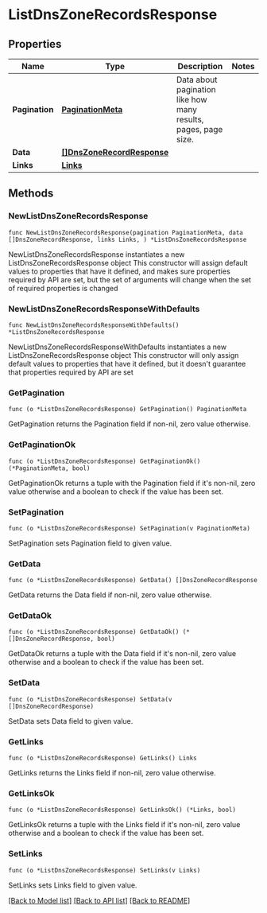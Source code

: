 # ListDnsZoneRecordsResponse

## Properties

Name | Type | Description | Notes
------------ | ------------- | ------------- | -------------
**Pagination** | [**PaginationMeta**](PaginationMeta.md) | Data about pagination like how many results, pages, page size. | 
**Data** | [**[]DnsZoneRecordResponse**](DnsZoneRecordResponse.md) |  | 
**Links** | [**Links**](Links.md) |  | 

## Methods

### NewListDnsZoneRecordsResponse

`func NewListDnsZoneRecordsResponse(pagination PaginationMeta, data []DnsZoneRecordResponse, links Links, ) *ListDnsZoneRecordsResponse`

NewListDnsZoneRecordsResponse instantiates a new ListDnsZoneRecordsResponse object
This constructor will assign default values to properties that have it defined,
and makes sure properties required by API are set, but the set of arguments
will change when the set of required properties is changed

### NewListDnsZoneRecordsResponseWithDefaults

`func NewListDnsZoneRecordsResponseWithDefaults() *ListDnsZoneRecordsResponse`

NewListDnsZoneRecordsResponseWithDefaults instantiates a new ListDnsZoneRecordsResponse object
This constructor will only assign default values to properties that have it defined,
but it doesn't guarantee that properties required by API are set

### GetPagination

`func (o *ListDnsZoneRecordsResponse) GetPagination() PaginationMeta`

GetPagination returns the Pagination field if non-nil, zero value otherwise.

### GetPaginationOk

`func (o *ListDnsZoneRecordsResponse) GetPaginationOk() (*PaginationMeta, bool)`

GetPaginationOk returns a tuple with the Pagination field if it's non-nil, zero value otherwise
and a boolean to check if the value has been set.

### SetPagination

`func (o *ListDnsZoneRecordsResponse) SetPagination(v PaginationMeta)`

SetPagination sets Pagination field to given value.


### GetData

`func (o *ListDnsZoneRecordsResponse) GetData() []DnsZoneRecordResponse`

GetData returns the Data field if non-nil, zero value otherwise.

### GetDataOk

`func (o *ListDnsZoneRecordsResponse) GetDataOk() (*[]DnsZoneRecordResponse, bool)`

GetDataOk returns a tuple with the Data field if it's non-nil, zero value otherwise
and a boolean to check if the value has been set.

### SetData

`func (o *ListDnsZoneRecordsResponse) SetData(v []DnsZoneRecordResponse)`

SetData sets Data field to given value.


### GetLinks

`func (o *ListDnsZoneRecordsResponse) GetLinks() Links`

GetLinks returns the Links field if non-nil, zero value otherwise.

### GetLinksOk

`func (o *ListDnsZoneRecordsResponse) GetLinksOk() (*Links, bool)`

GetLinksOk returns a tuple with the Links field if it's non-nil, zero value otherwise
and a boolean to check if the value has been set.

### SetLinks

`func (o *ListDnsZoneRecordsResponse) SetLinks(v Links)`

SetLinks sets Links field to given value.



[[Back to Model list]](../README.md#documentation-for-models) [[Back to API list]](../README.md#documentation-for-api-endpoints) [[Back to README]](../README.md)


